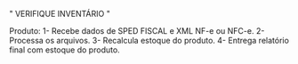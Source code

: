 ﻿" VERIFIQUE INVENTÁRIO "

Produto:
1- Recebe dados de SPED FISCAL e XML NF-e ou NFC-e.
2- Processa os arquivos.
3- Recalcula estoque do produto.
4- Entrega relatório final com estoque do produto.